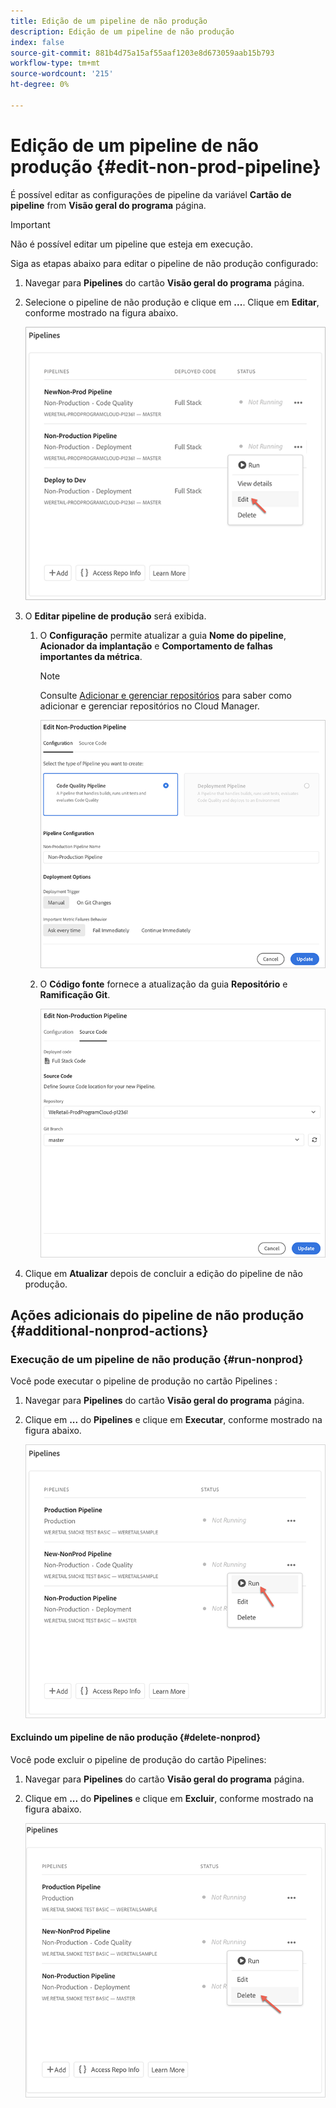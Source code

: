 ```yaml
---
title: Edição de um pipeline de não produção
description: Edição de um pipeline de não produção
index: false
source-git-commit: 881b4d75a15af55aaf1203e8d673059aab15b793
workflow-type: tm+mt
source-wordcount: '215'
ht-degree: 0%

---
```



# Edição de um pipeline de não produção {#edit-non-prod-pipeline}

É possível editar as configurações de pipeline da variável **Cartão de pipeline** from **Visão geral do programa** página.

>[!IMPORTANT]
>Não é possível editar um pipeline que esteja em execução.

Siga as etapas abaixo para editar o pipeline de não produção configurado:

1. Navegar para **Pipelines** do cartão **Visão geral do programa** página.

1. Selecione o pipeline de não produção e clique em **...**. Clique em **Editar**, conforme mostrado na figura abaixo.

   ![](/help/implementing/cloud-manager/assets/configure-pipeline/nonprod-pipeline-edit1.png)

1. O **Editar pipeline de produção** será exibida.

   1. O **Configuração** permite atualizar a guia **Nome do pipeline**, **Acionador da implantação** e **Comportamento de falhas importantes da métrica**.

      >[!NOTE]
      >Consulte [Adicionar e gerenciar repositórios](/help/implementing/cloud-manager/managing-code/cloud-manager-repositories.md) para saber como adicionar e gerenciar repositórios no Cloud Manager.

      ![](/help/implementing/cloud-manager/assets/configure-pipeline/nonprod-pipeline-edit2.png)


   1. O **Código fonte** fornece a atualização da guia **Repositório** e **Ramificação Git**.

      ![](/help/implementing/cloud-manager/assets/configure-pipeline/nonprod-pipeline-edit3.png)

1. Clique em **Atualizar** depois de concluir a edição do pipeline de não produção.

## Ações adicionais do pipeline de não produção {#additional-nonprod-actions}

### Execução de um pipeline de não produção {#run-nonprod}

Você pode executar o pipeline de produção no cartão Pipelines :

1. Navegar para **Pipelines** do cartão **Visão geral do programa** página.

1. Clique em **...** do **Pipelines** e clique em **Executar**, conforme mostrado na figura abaixo.

   ![](/help/implementing/cloud-manager/assets/configure-pipeline/nonprod-run1.png)

#### Excluindo um pipeline de não produção {#delete-nonprod}

Você pode excluir o pipeline de produção do cartão Pipelines:

1. Navegar para **Pipelines** do cartão **Visão geral do programa** página.

1. Clique em **...** do **Pipelines** e clique em **Excluir**, conforme mostrado na figura abaixo.

   ![](/help/implementing/cloud-manager/assets/configure-pipeline/nonprod-delete.png)
